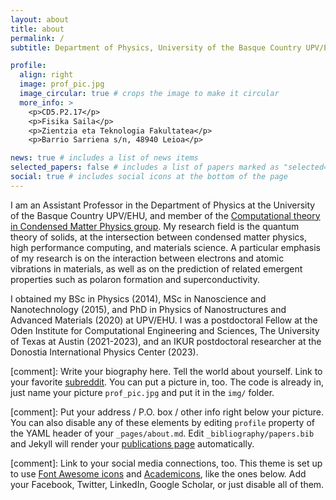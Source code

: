 ```yaml
---
layout: about
title: about
permalink: /
subtitle: Department of Physics, University of the Basque Country UPV/EHU

profile:
  align: right
  image: prof_pic.jpg
  image_circular: true # crops the image to make it circular
  more_info: >
    <p>CD5.P2.17</p>
    <p>Fisika Saila</p>
    <p>Zientzia eta Teknologia Fakultatea</p>
    <p>Barrio Sarriena s/n, 48940 Leioa</p>

news: true # includes a list of news items
selected_papers: false # includes a list of papers marked as "selected={true}"
social: true # includes social icons at the bottom of the page
---
```




I am an Assistant Professor in the Department of Physics at the University of the Basque Country UPV/EHU, and member of the [Computational theory in Condensed Matter Physics group](https://www.ehu.eus/en/web/computational-many-body-theory/home). My research field is the quantum theory of solids, at the intersection between condensed matter physics, high performance computing, and materials science. A particular emphasis of my research is on the interaction between electrons and atomic vibrations in materials, as well as on the prediction of related emergent properties such as polaron formation and superconductivity.

I obtained my BSc in Physics (2014), MSc in Nanoscience and Nanotechnology (2015), and PhD in Physics of Nanostructures and Advanced Materials (2020) at UPV/EHU. I was a postdoctoral Fellow at the Oden Institute for Computational Engineering and Sciences, The University of Texas at Austin (2021-2023), and an IKUR postdoctoral researcher at the Donostia International Physics Center (2023). 


[comment]: Write your biography here. Tell the world about yourself. Link to your favorite [subreddit](http://reddit.com). You can put a picture in, too. The code is already in, just name your picture `prof_pic.jpg` and put it in the `img/` folder.

[comment]: Put your address / P.O. box / other info right below your picture. You can also disable any of these elements by editing `profile` property of the YAML header of your `_pages/about.md`. Edit `_bibliography/papers.bib` and Jekyll will render your [publications page](/al-folio/publications/) automatically.

[comment]: Link to your social media connections, too. This theme is set up to use [Font Awesome icons](https://fontawesome.com/) and [Academicons](https://jpswalsh.github.io/academicons/), like the ones below. Add your Facebook, Twitter, LinkedIn, Google Scholar, or just disable all of them.
